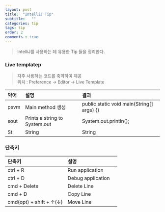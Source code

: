 ```yaml
---
layout: post 
title:  "IntelliJ Tip"
subtitle:   ""
categories: tip
tags: tip
order: 2
comments : true
---
```

> IntelliJ를 사용하는 데 유용한 Tip 들을 정리한다.

### Live templatep
> 자주 사용하는 코드를 축약하여 제공   
> 위치 : Preference -> Editor -> Live Template

| 약어    | 설명                     |  결과         |
| :----- | :---------------------  | :---------------------|
| psvm   | Main method 생성 |  public static void main(String[] args) {} |
| sout   | Prints a string to System.out | System.out.println();
| St     | String | String

### 단축키 
| 단축키    | 설명                     |           |
| :----- | :---------------------   | :---------------------|
| ctrl + R   | Run application  |  |
| ctrl + D   | Debug application | |
| cmd + Delete   | Delete Line | |
| cmd + D   | Copy Line | |
| cmd(opt) + shift +  ↑(↓)  | Move Line | |

